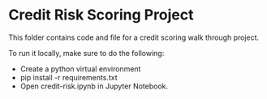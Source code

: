 # Credit Risk Scoring Project

This folder contains code and file for a credit scoring walk through project.

To run it locally, make sure to do the following:
* Create a python virtual environment
* pip install -r requirements.txt
* Open credit-risk.ipynb in Jupyter Notebook.